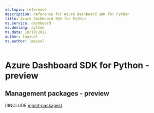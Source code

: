 ```yaml
---
ms.topic: reference
description: Reference for Azure Dashboard SDK for Python
title: Azure Dashboard SDK for Python
ms.service: dashboard
ms.devlang: python
ms.data: 10/10/2022
author: lmazuel
ms.author: lmazuel
---
```

# Azure Dashboard SDK for Python - preview

## Management packages - preview
[!INCLUDE [mgmt-packages](dashboard-mgmt-index.md)]